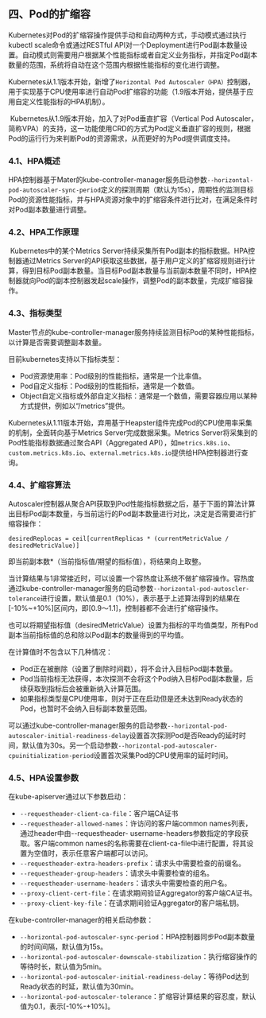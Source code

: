 ## 四、Pod的扩缩容

​		Kubernetes对Pod的扩缩容操作提供手动和自动两种方式，手动模式通过执行kubectl scale命令或通过RESTful API对一个Deployment进行Pod副本数量设置。自动模式则需要用户根据某个性能指标或者自定义业务指标，并指定Pod副本数量的范围，系统将自动在这个范围内根据性能指标的变化进行调整。

​		Kubernetes从1.1版本开始，新增了`Horizontal Pod Autoscaler（HPA）`控制器，用于实现基于CPU使用率进行自动Pod扩缩容的功能（1.9版本开始，提供基于应用自定义性能指标的HPA机制）。

​		Kubernetes从1.9版本开始，加入了对Pod垂直扩容（Vertical Pod Autoscaler，简称VPA）的支持，这一功能使用CRD的方式为Pod定义垂直扩容的规则，根据Pod的运行行为来判断Pod的资源需求，从而更好的为Pod提供调度支持。



### 4.1、HPA概述

​		HPA控制器基于Mater的kube-controller-manager服务启动参数`--horizontal-pod-autoscaler-sync-period`定义的探测周期（默认为15s），周期性的监测目标Pod的资源性能指标，并与HPA资源对象中的扩缩容条件进行比对，在满足条件时对Pod副本数量进行调整。



### 4.2、HPA工作原理

​		Kubernetes中的某个Metrics Server持续采集所有Pod副本的指标数据。HPA控制器通过Metrics Server的API获取这些数据，基于用户定义的扩缩容规则进行计算，得到目标Pod副本数量。当目标Pod副本数量与当前副本数量不同时，HPA控制器就向Pod的副本控制器发起scale操作，调整Pod的副本数量，完成扩缩容操作。



### 4.3、指标类型

​		Master节点的kube-controller-manager服务持续监测目标Pod的某种性能指标，以计算是否需要调整副本数量。

目前kubernetes支持以下指标类型：

- Pod资源使用率：Pod级别的性能指标，通常是一个比率值。
- Pod自定义指标：Pod级别的性能指标，通常是一个数值。
- Object自定义指标或外部自定义指标：通常是一个数值，需要容器应用以某种方式提供，例如以“/metrics”提供。

​       Kubernetes从1.11版本开始，弃用基于Heapster组件完成Pod的CPU使用率采集的机制，全面转向基于Metrics Server完成数据采集。Metrics Server将采集到的Pod性能指标数据通过聚合API（Aggregated API），如`metrics.k8s.io`、`custom.metrics.k8s.io`、`external.metrics.k8s.io`提供给HPA控制器进行查询。



### 4.4、扩缩容算法

​		Autoscaler控制器从聚合API获取到Pod性能指标数据之后，基于下面的算法计算出目标Pod副本数量，与当前运行的Pod副本数量进行对比，决定是否需要进行扩缩容操作：

```
desiredReplocas = ceil[currentReplicas * (currentMetricValue / desiredMetricValue)]
```

即当前副本数*（当前指标值/期望的指标值），将结果向上取整。 

​		当计算结果与1非常接近时，可以设置一个容热度让系统不做扩缩容操作。容热度通过kube-controller-manager服务的启动参数`--horizontal-pod-autoscler-tolerance`进行设置，默认值是0.1（10%），表示基于上述算法得到的结果在[-10%~+10%]区间内，即[0.9～1.1]，控制器都不会进行扩缩容操作。

​		也可以将期望指标值（desiredMetricValue）设置为指标的平均值类型，所有Pod副本当前指标值的总和除以Pod副本的数量得到的平均值。

在计算值时不包含以下几种情况：

- Pod正在被删除（设置了删除时间戳），将不会计入目标Pod副本数量。
- Pod当前指标无法获得，本次探测不会将这个Pod纳入目标Pod副本数量，后续获取到指标后会被重新纳入计算范围。
- 如果指标类型是CPU使用率，则对于正在启动但是还未达到Ready状态的Pod，也暂时不会纳入目标副本数量范围。

​       可以通过kube-controller-manager服务的启动参数`--horizontal-pod-autoscaler-initial-readiness-delay`设置首次探测Pod是否Ready的延时时间，默认值为30s。另一个启动参数`--horizontal-pod-autoscaler-cpuinitialization-period`设置首次采集Pod的CPU使用率的延时时间。



### 4.5、HPA设置参数

在kube-apiserver通过以下参数启动：

- `--requestheader-client-ca-file`：客户端CA证书
- `--requestheader-allowed-names`：许访问的客户端common names列表，通过header中由--requestheader- username-headers参数指定的字段获取。客户端common names的名称需要在client-ca-file中进行配置，将其设置为空值时，表示任意客户端都可以访问。
- `--requestheader-extra-headers-prefix`：请求头中需要检查的前缀名。
- `--requestheader-group-headers`：请求头中需要检查的组名。
- `--requestheader-username-headers`：请求头中需要检查的用户名。
- `--proxy-client-cert-file`：在请求期间验证Aggregator的客户端CA证书。
- `--proxy-client-key-file`：在请求期间验证Aggregator的客户端私钥。



在kube-controller-manager的相关启动参数：

- `--horizontal-pod-autoscaler-sync-period`：HPA控制器同步Pod副本数量的时间间隔，默认值为15s。
- `--horizontal-pod-autoscaler-downscale-stabilization`：执行缩容操作的等待时长，默认值为5min。
- `--horizontal-pod-autoscaler-initial-readiness-delay`：等待Pod达到Ready状态的时延，默认值为30min。
- `--horizontal-pod-autoscaler-tolerance`：扩缩容计算结果的容忍度，默认值为0.1，表示[-10%-+10%]。



